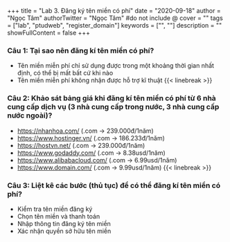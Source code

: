 +++
title = "Lab 3. Đăng ký tên miền có phí"
date = "2020-09-18"
author = "Ngọc Tâm"
authorTwitter = "Ngọc Tâm" #do not include @
cover = ""
tags = ["lab", "ptudweb", "register_domain"]
keywords = ["", ""]
description = ""
showFullContent = false
+++

### Câu 1: Tại sao nên đăng kí tên miền có phí?
- Tên miền miễn phí chỉ sử dụng được trong một khoảng thời gian nhất định, có thể bị mất bất cứ khi nào
- Tên miền miễn phí không nhận được hỗ trợ kĩ thuật
{{< linebreak >}}

### Câu 2: Khảo sát bảng giá khi đăng kí tên miền có phí từ 6 nhà cung cấp dịch vụ (3 nhà cung cấp trong nước, 3 nhà cung cấp nước ngoài)?
- https://nhanhoa.com/ (.com -> 239.000đ/1năm)
- https://www.hostinger.vn/ (.com -> 186.233đ/1năm)
- https://hostvn.net/ (.com -> 239.000đ/1năm)
- https://www.godaddy.com/ (.com -> 8.38usd/1năm)
- https://www.alibabacloud.com/ (.com -> 6.99usd/1năm)
- https://www.domain.com/ (.com -> 9.99usd/1năm)
{{< linebreak >}}

### Câu 3: Liệt kê các bước (thủ tục) để có thể đăng kí tên miền có phí?
- Kiểm tra tên miền đăng ký
- Chọn tên miền và thanh toán
- Nhập thông tin đăng ký tên miền
- Xác nhận quyền sở hữu tên miền